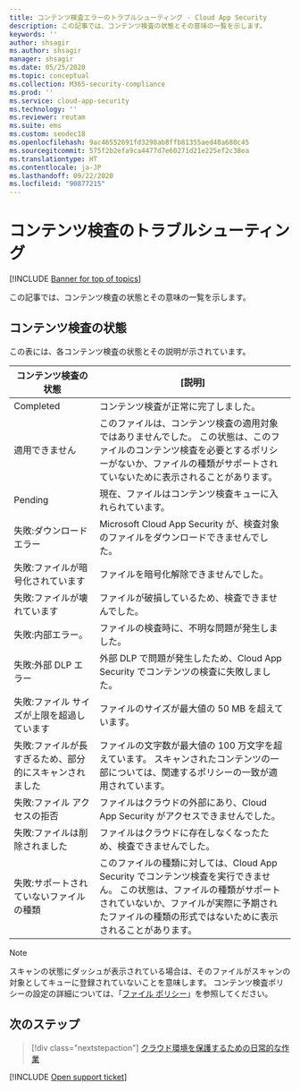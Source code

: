 ```yaml
---
title: コンテンツ検査エラーのトラブルシューティング - Cloud App Security
description: この記事では、コンテンツ検査の状態とその意味の一覧を示します。
keywords: ''
author: shsagir
ms.author: shsagir
manager: shsagir
ms.date: 05/25/2020
ms.topic: conceptual
ms.collection: M365-security-compliance
ms.prod: ''
ms.service: cloud-app-security
ms.technology: ''
ms.reviewer: reutam
ms.suite: ems
ms.custom: seodec18
ms.openlocfilehash: 9ac46552691fd3298ab8ffb81355aed48a680c45
ms.sourcegitcommit: 575f2b2efa9ca4477d7e60271d21e225ef2c38ea
ms.translationtype: HT
ms.contentlocale: ja-JP
ms.lasthandoff: 09/22/2020
ms.locfileid: "90877215"
---
```

# <a name="troubleshooting-content-inspection"></a>コンテンツ検査のトラブルシューティング

[!INCLUDE [Banner for top of topics](includes/banner.md)]

この記事では、コンテンツ検査の状態とその意味の一覧を示します。

## <a name="content-inspection-status"></a>コンテンツ検査の状態

この表には、各コンテンツ検査の状態とその説明が示されています。

|コンテンツ検査の状態|[説明]|
|---|---|
|Completed|コンテンツ検査が正常に完了しました。|
|適用できません|このファイルは、コンテンツ検査の適用対象ではありませんでした。 この状態は、このファイルのコンテンツ検査を必要とするポリシーがないか、ファイルの種類がサポートされていないために表示されることがあります。|
|Pending|現在、ファイルはコンテンツ検査キューに入れられています。|
|失敗:ダウンロード エラー|Microsoft Cloud App Security が、検査対象のファイルをダウンロードできませんでした。|
|失敗:ファイルが暗号化されています|ファイルを暗号化解除できませんでした。|
|失敗:ファイルが壊れています|ファイルが破損しているため、検査できませんでした。|
|失敗:内部エラー。|ファイルの検査時に、不明な問題が発生しました。|
|失敗:外部 DLP エラー|外部 DLP で問題が発生したため、Cloud App Security でコンテンツの検査に失敗しました。|
|失敗:ファイル サイズが上限を超過しています|ファイルのサイズが最大値の 50 MB を超えています。|
|失敗:ファイルが長すぎるため、部分的にスキャンされました|ファイルの文字数が最大値の 100 万文字を超えています。 スキャンされたコンテンツの一部については、関連するポリシーの一致が適用されています。|
|失敗:ファイル アクセスの拒否|ファイルはクラウドの外部にあり、Cloud App Security がアクセスできませんでした。|
|失敗:ファイルは削除されました|ファイルはクラウドに存在しなくなったため、検査できませんでした。|
|失敗:サポートされていないファイルの種類|このファイルの種類に対しては、Cloud App Security でコンテンツ検査を実行できません。 この状態は、ファイルの種類がサポートされていないか、ファイルが実際に予期されたファイルの種類の形式ではないために表示されることがあります。|

> [!NOTE]
> スキャンの状態にダッシュが表示されている場合は、そのファイルがスキャンの対象としてキューに登録されていないことを意味します。 コンテンツ検査ポリシーの設定の詳細については、「[ファイル ポリシー](data-protection-policies.md)」を参照してください。

## <a name="next-steps"></a>次のステップ

> [!div class="nextstepaction"]
> [クラウド環境を保護するための日常的な作業](daily-activities-to-protect-your-cloud-environment.md)

[!INCLUDE [Open support ticket](includes/support.md)]
